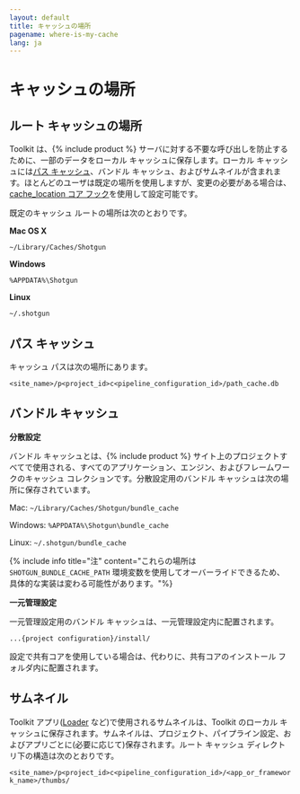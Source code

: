```yaml
---
layout: default
title: キャッシュの場所
pagename: where-is-my-cache
lang: ja
---
```


# キャッシュの場所


## ルート キャッシュの場所

Toolkit は、{% include product %} サーバに対する不要な呼び出しを防止するために、一部のデータをローカル キャッシュに保存します。ローカル キャッシュには[パス キャッシュ](./what-is-path-cache.md)、バンドル キャッシュ、およびサムネイルが含まれます。ほとんどのユーザは既定の場所を使用しますが、変更の必要がある場合は、[cache_location コア フック](https://github.com/shotgunsoftware/tk-core/blob/master/hooks/cache_location.py)を使用して設定可能です。

既定のキャッシュ ルートの場所は次のとおりです。

**Mac OS X**

`~/Library/Caches/Shotgun`

**Windows**

`%APPDATA%\Shotgun`

**Linux**

`~/.shotgun`

## パス キャッシュ

キャッシュ パスは次の場所にあります。

`<site_name>/p<project_id>c<pipeline_configuration_id>/path_cache.db`

## バンドル キャッシュ

**分散設定**

バンドル キャッシュとは、{% include product %} サイト上のプロジェクトすべてで使用される、すべてのアプリケーション、エンジン、およびフレームワークのキャッシュ コレクションです。分散設定用のバンドル キャッシュは次の場所に保存されています。

Mac: `~/Library/Caches/Shotgun/bundle_cache`

Windows:
`%APPDATA%\Shotgun\bundle_cache`

Linux: `~/.shotgun/bundle_cache`

{% include info title="注" content="これらの場所は `SHOTGUN_BUNDLE_CACHE_PATH` 環境変数を使用してオーバーライドできるため、具体的な実装は変わる可能性があります。"%}

**一元管理設定**

一元管理設定用のバンドル キャッシュは、一元管理設定内に配置されます。

`...{project configuration}/install/`

設定で共有コアを使用している場合は、代わりに、共有コアのインストール フォルダ内に配置されます。

## サムネイル

Toolkit アプリ([Loader](https://support.shotgunsoftware.com/hc/ja/articles/219033078) など)で使用されるサムネイルは、Toolkit のローカル キャッシュに保存されます。サムネイルは、プロジェクト、パイプライン設定、およびアプリごとに(必要に応じて)保存されます。ルート キャッシュ ディレクトリ下の構造は次のとおりです。

`<site_name>/p<project_id>c<pipeline_configuration_id>/<app_or_framework_name>/thumbs/`
